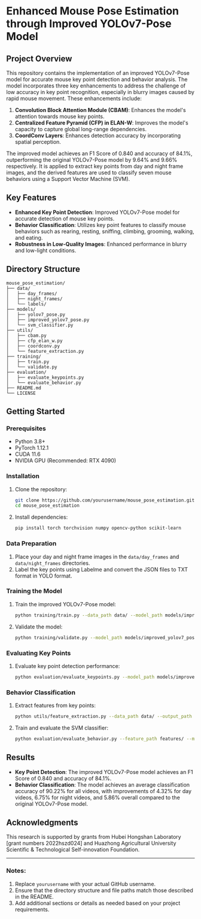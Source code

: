 # Enhanced Mouse Pose Estimation through Improved YOLOv7-Pose Model

## Project Overview
This repository contains the implementation of an improved YOLOv7-Pose model for accurate mouse key point detection and behavior analysis. The model incorporates three key enhancements to address the challenge of low accuracy in key point recognition, especially in blurry images caused by rapid mouse movement. These enhancements include:
1. **Convolution Block Attention Module (CBAM)**: Enhances the model's attention towards mouse key points.
2. **Centralized Feature Pyramid (CFP) in ELAN-W**: Improves the model's capacity to capture global long-range dependencies.
3. **CoordConv Layers**: Enhances detection accuracy by incorporating spatial perception.

The improved model achieves an F1 Score of 0.840 and accuracy of 84.1%, outperforming the original YOLOv7-Pose model by 9.64% and 9.66% respectively. It is applied to extract key points from day and night frame images, and the derived features are used to classify seven mouse behaviors using a Support Vector Machine (SVM).

## Key Features
- **Enhanced Key Point Detection**: Improved YOLOv7-Pose model for accurate detection of mouse key points.
- **Behavior Classification**: Utilizes key point features to classify mouse behaviors such as rearing, resting, sniffing, climbing, grooming, walking, and eating.
- **Robustness in Low-Quality Images**: Enhanced performance in blurry and low-light conditions.

## Directory Structure
```
mouse_pose_estimation/
├── data/
│   ├── day_frames/
│   ├── night_frames/
│   └── labels/
├── models/
│   ├── yolov7_pose.py
│   ├── improved_yolov7_pose.py
│   └── svm_classifier.py
├── utils/
│   ├── cbam.py
│   ├── cfp_elan_w.py
│   ├── coordconv.py
│   └── feature_extraction.py
├── training/
│   ├── train.py
│   └── validate.py
├── evaluation/
│   ├── evaluate_keypoints.py
│   └── evaluate_behavior.py
├── README.md
└── LICENSE
```

## Getting Started
### Prerequisites
- Python 3.8+
- PyTorch 1.12.1
- CUDA 11.6
- NVIDIA GPU (Recommended: RTX 4090)

### Installation
1. Clone the repository:
   ```bash
   git clone https://github.com/yourusername/mouse_pose_estimation.git
   cd mouse_pose_estimation
   ```

2. Install dependencies:
   ```bash
   pip install torch torchvision numpy opencv-python scikit-learn
   ```

### Data Preparation
1. Place your day and night frame images in the `data/day_frames` and `data/night_frames` directories.
2. Label the key points using Labelme and convert the JSON files to TXT format in YOLO format.

### Training the Model
1. Train the improved YOLOv7-Pose model:
   ```bash
   python training/train.py --data_path data/ --model_path models/improved_yolov7_pose.pth
   ```

2. Validate the model:
   ```bash
   python training/validate.py --model_path models/improved_yolov7_pose.pth
   ```

### Evaluating Key Points
1. Evaluate key point detection performance:
   ```bash
   python evaluation/evaluate_keypoints.py --model_path models/improved_yolov7_pose.pth --data_path data/
   ```

### Behavior Classification
1. Extract features from key points:
   ```bash
   python utils/feature_extraction.py --data_path data/ --output_path features/
   ```

2. Train and evaluate the SVM classifier:
   ```bash
   python evaluation/evaluate_behavior.py --feature_path features/ --model_path models/svm_classifier.pkl
   ```

## Results
- **Key Point Detection**: The improved YOLOv7-Pose model achieves an F1 Score of 0.840 and accuracy of 84.1%.
- **Behavior Classification**: The model achieves an average classification accuracy of 90.22% for all videos, with improvements of 4.32% for day videos, 6.75% for night videos, and 5.86% overall compared to the original YOLOv7-Pose model.


## Acknowledgments
This research is supported by grants from Hubei Hongshan Laboratory [grant numbers 2022hszd024] and Huazhong Agricultural University Scientific & Technological Self-innovation Foundation.

---

### Notes:
1. Replace `yourusername` with your actual GitHub username.
2. Ensure that the directory structure and file paths match those described in the README.
3. Add additional sections or details as needed based on your project requirements.
